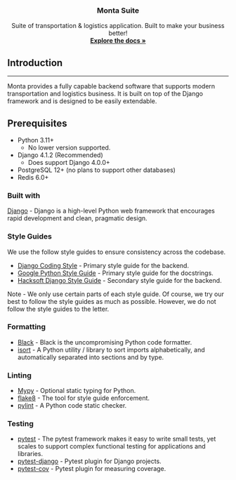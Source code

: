 <h3 align="center">Monta Suite</h3>

  <p align="center">
    Suite of transportation & logistics application. Built to make your business better!
    <br />
    <a href="#"><strong>Explore the docs »</strong></a>

## Introduction

---
Monta provides a fully capable backend software that supports modern transportation and logistics business.
It is built on top of the Django framework and is designed to be easily extendable.

## Prerequisites

- Python 3.11+
    - No lower version supported.
- Django 4.1.2 (Recommended)
    - Does support Django 4.0.0+
- PostgreSQL 12+ (no plans to support other databases)
- Redis 6.0+

### Built with

[Django](https://www.djangoproject.com/start/overview/) - Django is a high-level Python web framework that encourages
rapid development and clean, pragmatic design.

### Style Guides

We use the follow style guides to ensure consistency across the codebase.

- [Django Coding Style](https://docs.djangoproject.com/en/4.0/internals/contributing/writing-code/coding-style/) -
  Primary style guide for the backend.
- [Google Python Style Guide](https://google.github.io/styleguide/pyguide.html)  - Primary style guide for the
  docstrings.
- [Hacksoft Django Style Guide](https://github.com/HackSoftware/Django-Styleguide) - Secondary style guide for the
  backend.

Note - We only use certain parts of each style guide. Of course, we try our best to follow the style guides as much as
possible.
However, we do not follow the style guides to the letter.

### Formatting

- [Black](https://black.readthedocs.io/en/stable/) - Black is the uncompromising Python code formatter.
- [isort](https://pycqa.github.io/isort/) - A Python utility / library to sort imports alphabetically, and automatically
  separated into sections and by type.

### Linting

- [Mypy](http://mypy-lang.org/) - Optional static typing for Python.
- [flake8](https://flake8.pycqa.org/en/latest/) - The tool for style guide enforcement.
- [pylint](https://www.pylint.org/) - A Python code static checker.

### Testing

- [pytest](https://docs.pytest.org/en/stable/) - The pytest framework makes it easy to write small tests, yet scales to
  support complex functional testing for applications and libraries.
- [pytest-django](https://pytest-django.readthedocs.io/en/latest/) - Pytest plugin for Django projects.
- [pytest-cov](https://pytest-cov.readthedocs.io/en/latest/) - Pytest plugin for measuring coverage.
